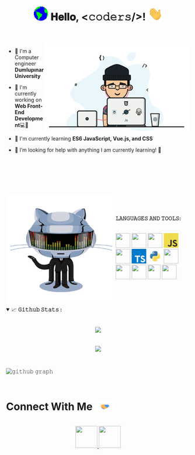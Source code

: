 <h1 align="center">
  <a target="_blank">
    <img src="https://github.com/abdurrahmanseyidoglu/abdurrahmanseyidoglu/blob/main/Earth.gif" width="40px" style="max-width:100%;">
  </a>
  𝐇𝐞𝐥𝐥𝐨, &lt;𝚌𝚘𝚍𝚎𝚛𝚜/&gt;!
  <a target="_blank">
    <img src="https://github.com/abdurrahmanseyidoglu/abdurrahmanseyidoglu/blob/main/Hi.gif" width="40px" />
  </a>
</h1>

<br/>
<br/>
<a target="_blank">
  <img align="right" height="250" width="400" alt="GIF" src="https://github.com/abdurrahmanseyidoglu/abdurrahmanseyidoglu/blob/main/image.gif">
</a>

- 🏫  I'm a Computer engineer **Dumlupınar University**
   
- 🔭  I'm currently working on **Web Front-End Development**💻🤖

- 🌱  I'm currently  learning **ES6 JavaScript, Vue.js, and CSS**

- 🤔  I’m looking for help with anything I am currently learning! 🤩



<br/>
<br/>
<br/>
<br/>
<br/>

<a target="_blank"><img align="left" height="300" width="300" alt="𝙶𝙸𝙵" src="https://github.com/abdurrahmanseyidoglu/abdurrahmanseyidoglu/blob/main/github.gif"></a>
<br/>
 

#

**𝙻𝙰𝙽𝙶𝚄𝙰𝙶𝙴𝚂 𝙰𝙽𝙳 𝚃𝙾𝙾𝙻𝚂:**  
<br/>

<code><img height="40" width="40" src="https://www.flaticon.com/svg/static/icons/svg/1216/1216733.svg"></code>
<code><img height="40" width="40" src="https://cdn.iconscout.com/icon/free/png-256/css-131-722685.png"></code>
<code><img height="40" width="40" src="https://sass-lang.com/assets/img/styleguide/seal-color-aef0354c.png"></code>
<code><img height="40" width="40" src="https://raw.githubusercontent.com/github/explore/80688e429a7d4ef2fca1e82350fe8e3517d3494d/topics/javascript/javascript.png"></code>
<code><img height="40" width="40" src="https://upload.wikimedia.org/wikipedia/commons/9/95/Vue.js_Logo_2.svg"></code>
<code><img height="40" width="40" src="https://raw.githubusercontent.com/github/explore/80688e429a7d4ef2fca1e82350fe8e3517d3494d/topics/typescript/typescript.png"></code>
<code><img height="40" width="40" src="https://raw.githubusercontent.com/github/explore/80688e429a7d4ef2fca1e82350fe8e3517d3494d/topics/python/python.png"></code>
<code><img height="40" width="40" src="https://seeklogo.com/images/V/visual-studio-code-logo-449D71944F-seeklogo.com.png"></code>
<code><img height="40" width="40" src="https://git-scm.com/images/logos/downloads/Git-Icon-1788C.png"></code>
<code><img height="40" width="40" src="https://github.githubassets.com/images/modules/logos_page/Octocat.png"></code>
<code><img height="40" width="35" src="https://e7.pngegg.com/pngimages/1013/132/png-clipart-linux-distribution-tux-free-software-linux-kernel-linux-logo-bird.png"></code>
<code><img height="40" width="40" src="https://mozilla.github.io/nunjucks/img/favicon.png"></code>
<!-- <code><img height="40" width="40" src=""></code>
<code><img height="40" width="40" src=""></code>
<code><img height="40" width="40" src=""></code>
<code><img height="40" width="40" src=""></code>
<code><img height="40" width="40" src=""></code>
<code><img height="40" width="40" src=""></code>
 -->
<br/>

#

<details open="">
<summary>
  <g-emoji class="g-emoji" alias="chart_with_upwards_trend" fallback-src="https://github.githubassets.com/images/icons/emoji/unicode/1f4c8.png">📈</g-emoji>
  <strong>𝙶𝚒𝚝𝚑𝚞𝚋 𝚂𝚝𝚊𝚝𝚜 : </strong>
</summary>
<br>
<p align="center">
  <a href="https://github.com/abdurrahmanseyidoglu">
    <img align="center" src="https://github-readme-stats.vercel.app/api?username=abdurrahmanseyidoglu&show_icons=true&hide_border=true&title_color=94b4a4&amp&icon_color=FFFFFF&amp&text_color=FFFFFF&amp&bg_color=000000&count_private=true&include_all_commits=true"/>
  </a>
  </br>
  <a href="https://github.com/abdurrahmanseyidoglu">
    </br>
    </br>
    <img align="center" height="195px" src="https://github-readme-stats.vercel.app/api/top-langs/?username=AbdurrahmanSeyidoglu&text_color=FFFFFF&bg_color=000000&title_color=94b4a4&langs_count=15&layout=compact&hide_border=true" />
  </a>
</p>
</details>
<br>

![𝚐𝚒𝚝𝚑𝚞𝚋 𝚐𝚛𝚊𝚙𝚑](https://activity-graph.herokuapp.com/graph?username=AbdurrahmanSeyidoglu&theme=react-dark&hide_border=true&area=true)

<br/>

#
<h1>
  Connect With Me
  <a target="_blank">
    <img src="https://github.com/abdurrahmanseyidoglu/abdurrahmanseyidoglu/blob/main/Handshake.gif" height="25px" style="max-width:100%;">
  </a>
</h1>

<p align="center">
  <br>
  <a href="https://www.linkedin.com/in/abdurrahmanseyidoglu/" target="_blank">
    <code><img height="60" width="60" src="https://upload.wikimedia.org/wikipedia/commons/thumb/c/ca/LinkedIn_logo_initials.png/768px-LinkedIn_logo_initials.png"/></code>
  </a>
 
  <a href="https://twitter.com/llseyidoglu" target="_blank">
    <code><img height="60" width="60" src="https://seeklogo.com/images/T/twitter-bird-icon-logo-B5634C6F6A-seeklogo.com.png"/></code>
  </a>
  
</p>
<br/>


